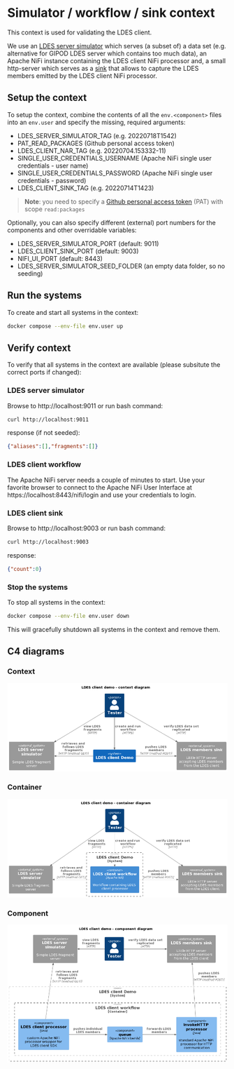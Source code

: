 # Simulator / workflow / sink context
This context is used for validating the LDES client.

We use an [LDES server simulator](/ldes-server-simulator/README.md) which serves (a subset of) a data set (e.g. alternative for GIPOD LDES server which contains too much data), an Apache NiFi instance containing the LDES client NiFi processor and, a small http-server which serves as a [sink](/ldes-client-sink/README.md) that allows to capture the LDES members emitted by the LDES client NiFi processor.

## Setup the context
To setup the context, combine the contents of all the `env.<component>` files into an `env.user` and specify the missing, required arguments:
* LDES_SERVER_SIMULATOR_TAG (e.g. 20220718T1542)
* PAT_READ_PACKAGES (Github personal access token)
* LDES_CLIENT_NAR_TAG (e.g. 20220704.153332-11)
* SINGLE_USER_CREDENTIALS_USERNAME (Apache NiFi single user credentials - user name)
* SINGLE_USER_CREDENTIALS_PASSWORD (Apache NiFi single user credentials - password)
* LDES_CLIENT_SINK_TAG (e.g. 20220714T1423)

> **Note**: you need to specify a [Github personal access token](https://docs.github.com/en/authentication/keeping-your-account-and-data-secure/creating-a-personal-access-token) (PAT) with scope `read:packages`

Optionally, you can also specify different (external) port numbers for the components and other overridable variables:
* LDES_SERVER_SIMULATOR_PORT (default: 9011)
* LDES_CLIENT_SINK_PORT (default: 9003)
* NIFI_UI_PORT (default: 8443)
* LDES_SERVER_SIMULATOR_SEED_FOLDER (an empty data folder, so no seeding)

## Run the systems
To create and start all systems in the context:
```bash
docker compose --env-file env.user up
```

## Verify context
To verify that all systems in the context are available (please subsitute the correct ports if changed):

### LDES server simulator
Browse to http://localhost:9011 or run bash command:
```bash
curl http://localhost:9011
```
response (if not seeded):
```json
{"aliases":[],"fragments":[]}
```

### LDES client workflow
The Apache NiFi server needs a couple of minutes to start. Use your favorite browser to connect to the Apache NiFi User Interface at https://localhost:8443/nifi/login and use your credentials to login.

### LDES client sink
Browse to http://localhost:9003 or run bash command:
```bash
curl http://localhost:9003
```
response:
```json
{"count":0}
```

### Stop the systems
To stop all systems in the context:
```bash
docker compose --env-file env.user down
```
This will gracefully shutdown all systems in the context and remove them.

## C4 diagrams

### Context
![context](./artwork/demo-ldes-client.context.png)

### Container
![container](./artwork/demo-ldes-client.container.png)

### Component
![component](./artwork/demo-ldes-client.component.png)
